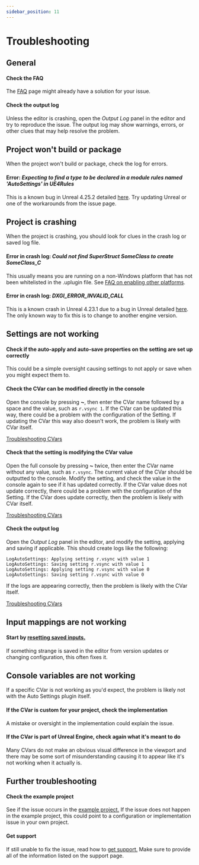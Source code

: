 ```yaml
---
sidebar_position: 11
---
```


# Troubleshooting
## General

#### Check the FAQ

The [FAQ](/faq/) page might already have a solution for your issue.

#### Check the output log

Unless the editor is crashing, open the *Output Log* panel in the editor and try to reproduce the issue.
The output log may show warnings, errors, or other clues that may help resolve the problem.

## Project won't build or package

When the project won't build or package, check the log for errors.

#### Error: *Expecting to find a type to be declared in a module rules named 'AutoSettings' in UE4Rules*

This is a known bug in Unreal 4.25.2 detailed [here](https://issues.unrealengine.com/issue/UE-95865).
Try updating Unreal or one of the workarounds from the issue page.

## Project is crashing

When the project is crashing, you should look for clues in the crash log or saved log file.

#### Error in crash log: *Could not find SuperStruct SomeClass to create SomeClass_C*

This usually means you are running on a non-Windows platform that has not been whitelisted in the .uplugin file.
See [FAQ on enabling other platforms](/faq/#does-auto-settings-work-on-platforms-other-than-windows).

#### Error in crash log: *DXGI_ERROR_INVALID_CALL*

This is a known crash in Unreal 4.23.1 due to a bug in Unreal detailed [here](https://issues.unrealengine.com/issue/UE-81742).
The only known way to fix this is to change to another engine version.

## Settings are not working

#### Check if the auto-apply and auto-save properties on the setting are set up correctly

This could be a simple oversight causing settings to not apply or save when you might expect them to.

#### Check the CVar can be modified directly in the console

Open the console by pressing **~**, then enter the CVar name followed by a space and the value, such as `r.vsync 1`.
If the CVar can be updated this way, there could be a problem with the configuration of the Setting.
If updating the CVar this way also doesn't work, the problem is likely with CVar itself.

[Troubleshooting CVars](/troubleshooting/#console-variables-are-not-working)

#### Check that the setting is modifying the CVar value

Open the full console by pressing **~** twice, then enter the CVar name without any value, such as `r.vsync`.
The current value of the CVar should be outputted to the console. Modify the setting, and check the value in the console again to see if it has updated correctly.
If the CVar value does not update correctly, there could be a problem with the configuration of the Setting.
If the CVar does update correctly, then the problem is likely with CVar itself.

[Troubleshooting CVars](/troubleshooting/#console-variables-are-not-working)

#### Check the output log

Open the *Output Log* panel in the editor, and modify the setting, applying and saving if applicable.
This should create logs like the following:
```
LogAutoSettings: Applying setting r.vsync with value 1
LogAutoSettings: Saving setting r.vsync with value 1
LogAutoSettings: Applying setting r.vsync with value 0
LogAutoSettings: Saving setting r.vsync with value 0
```
If the logs are appearing correctly, then the problem is likely with the CVar itself.

[Troubleshooting CVars](/troubleshooting/#console-variables-are-not-working)

## Input mappings are not working

#### Start by [resetting saved inputs.](/input-binding/#resetting-saved-inputs)

If something strange is saved in the editor from version updates or changing configuration, this often fixes it.

## Console variables are not working

If a specific CVar is not working as you'd expect, the problem is likely not with the Auto Settings plugin itself.

#### If the CVar is custom for your project, check the implementation

A mistake or oversight in the implementation could explain the issue.

#### If the CVar is part of Unreal Engine, check again what it's meant to do

Many CVars do not make an obvious visual difference in the viewport and there may be some sort of misunderstanding causing it to appear like it's not working when it actually is.

## Further troubleshooting

#### Check the example project

See if the issue occurs in the [example project.](/example-project/)
If the issue does not happen in the example project, this could point to a configuration or implementation issue in your own project.

#### Get support

If still unable to fix the issue, read how to [get support.](/support/)
Make sure to provide all of the information listed on the support page.